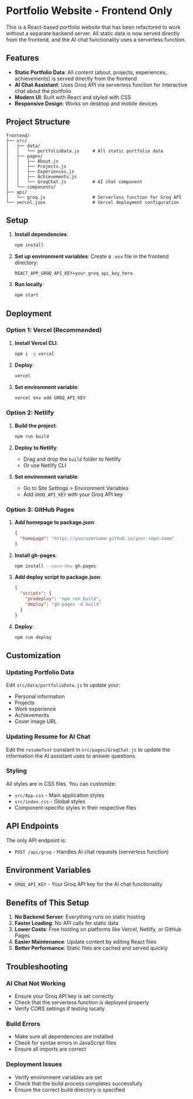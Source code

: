 # Portfolio Website - Frontend Only

This is a React-based portfolio website that has been refactored to work without a separate backend server. All static data is now served directly from the frontend, and the AI chat functionality uses a serverless function.

## Features

- **Static Portfolio Data**: All content (about, projects, experiences, achievements) is served directly from the frontend
- **AI Chat Assistant**: Uses Groq API via serverless function for interactive chat about the portfolio
- **Modern UI**: Built with React and styled with CSS
- **Responsive Design**: Works on desktop and mobile devices

## Project Structure

```
frontend/
├── src/
│   ├── data/
│   │   └── portfolioData.js     # All static portfolio data
│   ├── pages/
│   │   ├── About.js
│   │   ├── Projects.js
│   │   ├── Experiences.js
│   │   ├── Achievements.js
│   │   └── GroqChat.js          # AI chat component
│   └── components/
├── api/
│   └── groq.js                  # Serverless function for Groq API
└── vercel.json                  # Vercel deployment configuration
```

## Setup

1. **Install dependencies**:
   ```bash
   npm install
   ```

2. **Set up environment variables**:
   Create a `.env` file in the frontend directory:
   ```
   REACT_APP_GROQ_API_KEY=your_groq_api_key_here
   ```

3. **Run locally**:
   ```bash
   npm start
   ```

## Deployment

### Option 1: Vercel (Recommended)

1. **Install Vercel CLI**:
   ```bash
   npm i -g vercel
   ```

2. **Deploy**:
   ```bash
   vercel
   ```

3. **Set environment variable**:
   ```bash
   vercel env add GROQ_API_KEY
   ```

### Option 2: Netlify

1. **Build the project**:
   ```bash
   npm run build
   ```

2. **Deploy to Netlify**:
   - Drag and drop the `build` folder to Netlify
   - Or use Netlify CLI

3. **Set environment variable**:
   - Go to Site Settings > Environment Variables
   - Add `GROQ_API_KEY` with your Groq API key

### Option 3: GitHub Pages

1. **Add homepage to package.json**:
   ```json
   {
     "homepage": "https://yourusername.github.io/your-repo-name"
   }
   ```

2. **Install gh-pages**:
   ```bash
   npm install --save-dev gh-pages
   ```

3. **Add deploy script to package.json**:
   ```json
   {
     "scripts": {
       "predeploy": "npm run build",
       "deploy": "gh-pages -d build"
     }
   }
   ```

4. **Deploy**:
   ```bash
   npm run deploy
   ```

## Customization

### Updating Portfolio Data

Edit `src/data/portfolioData.js` to update your:
- Personal information
- Projects
- Work experience
- Achievements
- Cover image URL

### Updating Resume for AI Chat

Edit the `resumeText` constant in `src/pages/GroqChat.js` to update the information the AI assistant uses to answer questions.

### Styling

All styles are in CSS files. You can customize:
- `src/App.css` - Main application styles
- `src/index.css` - Global styles
- Component-specific styles in their respective files

## API Endpoints

The only API endpoint is:
- `POST /api/groq` - Handles AI chat requests (serverless function)

## Environment Variables

- `GROQ_API_KEY` - Your Groq API key for the AI chat functionality

## Benefits of This Setup

1. **No Backend Server**: Everything runs on static hosting
2. **Faster Loading**: No API calls for static data
3. **Lower Costs**: Free hosting on platforms like Vercel, Netlify, or GitHub Pages
4. **Easier Maintenance**: Update content by editing React files
5. **Better Performance**: Static files are cached and served quickly

## Troubleshooting

### AI Chat Not Working
- Ensure your Groq API key is set correctly
- Check that the serverless function is deployed properly
- Verify CORS settings if testing locally

### Build Errors
- Make sure all dependencies are installed
- Check for syntax errors in JavaScript files
- Ensure all imports are correct

### Deployment Issues
- Verify environment variables are set
- Check that the build process completes successfully
- Ensure the correct build directory is specified
